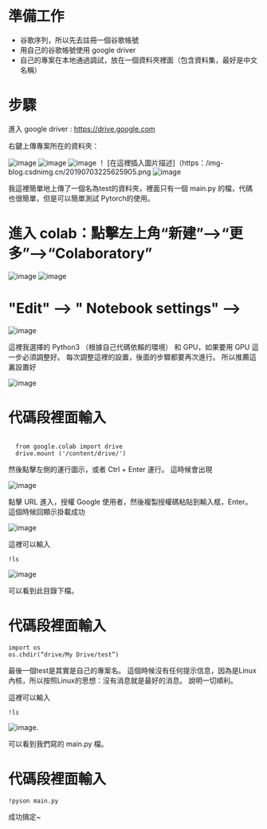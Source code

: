# 準備工作
- 谷歌序列，所以先去註冊一個谷歌帳號
- 用自己的谷歌帳號使用 google driver 
- 自己的專案在本地通過調試，放在一個資料夾裡面（包含資料集，最好是中文名稱）
# 步驟
進入 google driver : https://drive.google.com

右鍵上傳專案所在的資料夾：

![image](09e3e7b3f4f97f13f0683c6262b061cf.png)
![image](6d5b17a2434dfaf201c8937f640859ae.png)
![image](4d37927a4ededb77836a7e92e4dfbcb0.png)
！ [在這裡插入圖片描述]（https：/img-blog.csdnimg.cn/20190703225625905.png
![image](50e94fca8deab91da2924ed5be31a3e5.png)

我這裡簡單地上傳了一個名為test的資料夾，裡面只有一個 main.py 的檔，代碼也很簡單，但是可以簡單測試 Pytorch的使用。
# 進入 colab：點擊左上角“新建”—->“更多”-->“Colaboratory”
![image](f59910d800495b82f1ffaab500684cd2.png)
![image](222b76b007840e17626fccf7a9c14148.png)
# "Edit" --> " Notebook settings" -->
![image](69a3755864c781d7925077f592e459ea.png)

這裡我選擇的 Python3 （根據自己代碼依賴的環境） 和 GPU，如果要用 GPU 這一步必須調整好。 每次調整這裡的設置，後面的步驟都要再次進行。 所以推薦這裏設置好

![image](3a80f36e25f695c5b0b609ed8c8d9d0f.png)
# 代碼段裡面輸入
```

  from google.colab import drive 
  drive.mount ('/content/drive/')

```
然後點擊左側的運行圖示，或者 Ctrl + Enter 運行。 這時候會出現

![image](eb5ac56afd818107cf050f7016002093.png)

點擊 URL 進入，授權 Google 使用者，然後複製授權碼粘貼到輸入框，Enter。 這個時候回顯示掛載成功

![image](01b60cadbe84173e74bdef52741cce6d.png)

這裡可以輸入

```
!ls
```

![image](1aedb667ab2b749e33cbb4acac924496.png)

可以看到此目錄下檔。
# 代碼段裡面輸入

```
import os
os.chdir(“drive/My Drive/test”)
```

最後一個test是其實是自己的專案名。 這個時候沒有任何提示信息，因為是Linux內核，所以按照Linux的思想：沒有消息就是最好的消息。
說明一切順利。 
 
這裡可以輸入

```
!ls
```

![image](d42ffb4e9c6b005b3a0bb3efb374dd28.png).

可以看到我們寫的 main.py 檔。

# 代碼段裡面輸入
```
!pyson main.py
```



成功搞定~







